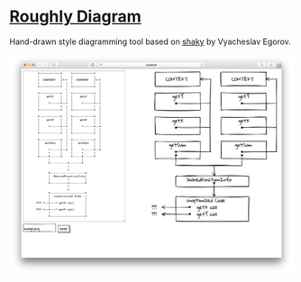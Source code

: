 # [Roughly Diagram](https://pyrocat101.github.io/rough-diagram/)

Hand-drawn style diagramming tool based on [shaky][1] by Vyacheslav Egorov.

![Screenshot](./screenshot.png)

[1]: https://mrale.ph/blog/2012/11/25/shaky-diagramming.html
